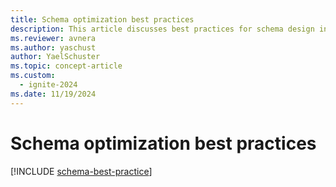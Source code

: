 ```yaml
---
title: Schema optimization best practices
description: This article discusses best practices for schema design in Azure Data Explorer
ms.reviewer: avnera
ms.author: yaschust
author: YaelSchuster
ms.topic: concept-article
ms.custom:
  - ignite-2024
ms.date: 11/19/2024
---
```

# Schema optimization best practices

[!INCLUDE [schema-best-practice](~/../kusto-repo/data-explorer/includes/cross-repo/schema-best-practice.md)]
